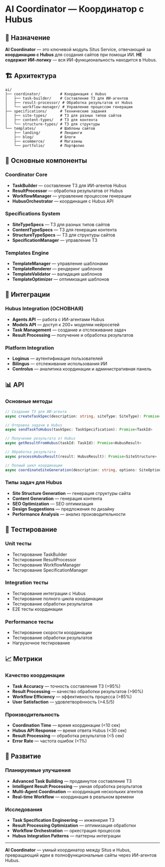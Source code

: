 # AI Coordinator — Координатор с Hubus

## 🎯 Назначение

**AI Coordinator** — это ключевой модуль Situs Service, отвечающий за **координацию с Hubus** для создания сайтов при помощи ИИ. **НЕ содержит ИИ-логику** — вся ИИ-функциональность находится в Hubus.

## 🏗️ Архитектура

```
ai/
├── coordinator/         # Координация с Hubus
│   ├── task-builder/    # Составление ТЗ для ИИ-агентов
│   ├── result-processor/ # Обработка результатов от Hubus
│   └── workflow-manager/ # Управление процессом генерации
├── specifications/      # Технические задания
│   ├── site-types/      # ТЗ для разных типов сайтов
│   ├── content-types/   # ТЗ для контента
│   └── structure-types/ # ТЗ для структуры
└── templates/           # Шаблоны сайтов
    ├── landing/         # Лендинги
    ├── blog/            # Блоги
    ├── ecommerce/       # Магазины
    └── portfolio/       # Портфолио
```

## 🔧 Основные компоненты

### Coordinator Core

- **TaskBuilder** — составление ТЗ для ИИ-агентов Hubus
- **ResultProcessor** — обработка результатов от Hubus
- **WorkflowManager** — управление процессом генерации
- **HubusOrchestrator** — координация с Hubus API

### Specifications System

- **SiteTypeSpecs** — ТЗ для разных типов сайтов
- **ContentTypeSpecs** — ТЗ для генерации контента
- **StructureTypeSpecs** — ТЗ для структуры сайтов
- **SpecificationManager** — управление ТЗ

### Templates Engine

- **TemplateManager** — управление шаблонами
- **TemplateRenderer** — рендеринг шаблонов
- **TemplateValidator** — валидация шаблонов
- **TemplateOptimizer** — оптимизация шаблонов

## 🔗 Интеграции

### Hubus Integration (ОСНОВНАЯ)

- **Agents API** — работа с ИИ-агентами Hubus
- **Models API** — доступ к 200+ моделям нейросетей
- **Task Management** — создание и отслеживание задач
- **Result Processing** — получение и обработка результатов

### Platform Integration

- **Loginus** — аутентификация пользователей
- **Bilingus** — отслеживание использования ИИ
- **Controlus** — аналитика координации и административная панель

## 📊 API

### Основные методы

```typescript
// Создание ТЗ для ИИ-агента
async createTaskSpec(description: string, siteType: SiteType): Promise<TaskSpecification>

// Отправка задачи в Hubus
async sendTaskToHubus(taskSpec: TaskSpecification): Promise<TaskId>

// Получение результата от Hubus
async getResultFromHubus(taskId: TaskId): Promise<HubusResult>

// Обработка результата
async processHubusResult(result: HubusResult): Promise<SiteStructure>

// Полный цикл координации
async coordinateSiteGeneration(description: string, options: SiteOptions): Promise<SiteStructure>
```

### Типы задач для Hubus

- **Site Structure Generation** — генерация структуры сайта
- **Content Generation** — генерация контента
- **SEO Optimization** — SEO оптимизация
- **Design Suggestions** — предложения по дизайну
- **Performance Analysis** — анализ производительности

## 🧪 Тестирование

### Unit тесты

- Тестирование TaskBuilder
- Тестирование ResultProcessor
- Тестирование WorkflowManager
- Тестирование SpecificationManager

### Integration тесты

- Тестирование интеграции с Hubus
- Тестирование полного цикла координации
- Тестирование обработки результатов
- E2E тесты координации

### Performance тесты

- Тестирование скорости координации
- Тестирование обработки результатов
- Нагрузочное тестирование

## 📈 Метрики

### Качество координации

- **Task Accuracy** — точность составления ТЗ (>95%)
- **Result Processing** — качество обработки результатов (>90%)
- **Workflow Efficiency** — эффективность процесса (>85%)
- **User Satisfaction** — удовлетворённость (>4.5/5)

### Производительность

- **Coordination Time** — время координации (<10 сек)
- **Hubus API Response** — время ответа Hubus (<30 сек)
- **Result Processing** — обработка результатов (<5 сек)
- **Error Rate** — частота ошибок (<1%)

## 🚀 Развитие

### Планируемые улучшения

- **Advanced Task Building** — продвинутое составление ТЗ
- **Intelligent Result Processing** — умная обработка результатов
- **Multi-Agent Coordination** — координация нескольких агентов
- **Real-time Workflow** — координация в реальном времени

### Исследования

- **Task Specification Engineering** — инженерия ТЗ
- **Result Processing Optimization** — оптимизация обработки
- **Workflow Orchestration** — оркестрация процессов
- **Hubus Integration Patterns** — паттерны интеграции

---

**AI Coordinator** — умный координатор между Situs и Hubus, превращающий идеи в полнофункциональные сайты через ИИ-агентов Hubus.
